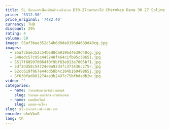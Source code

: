 ```yaml
---
title: SL ล็อกเกอร์เฟืองท้ายด้านหน้าแบบ D30-27สำหรับรถจี๊ป Cherokee Dana 30 27 Spline 4WD
price: '5312.50'
price_original: '7482.40'
currency: THB
discount: 29%
rating: 4
volume: 50
image: S5af3bae352c54b6d8da9196d4639d40cg.jpg
images:
  - S5af3bae352c54b6d8da9196d4639d40cg.jpg
  - S48edc57c95c445248f464c1fb95c3865i.jpg
  - S517f889970064f0f9bf83e013e7005bfI.jpg
  - Sdf3dd58c54724e9a92d4fc373436cc75r.jpg
  - S2cc619f067e44dd58b4c104b16949865j.jpg
  - Sf630fad801274aa3b2497c75bfbdadb2w.jpg
video: ''
categories:
  - name: รถยนต์และรถจักรยานยนต์
    slug: รถยนต-และรถจ-กรยานยนต
  - name: แชสซีอะไหล่
    slug: แชสซ-อะไหล
slug: sl-อกเกอร-เฟ-องท-ายด
encode: oknVbvG
lang: th
---
```

  